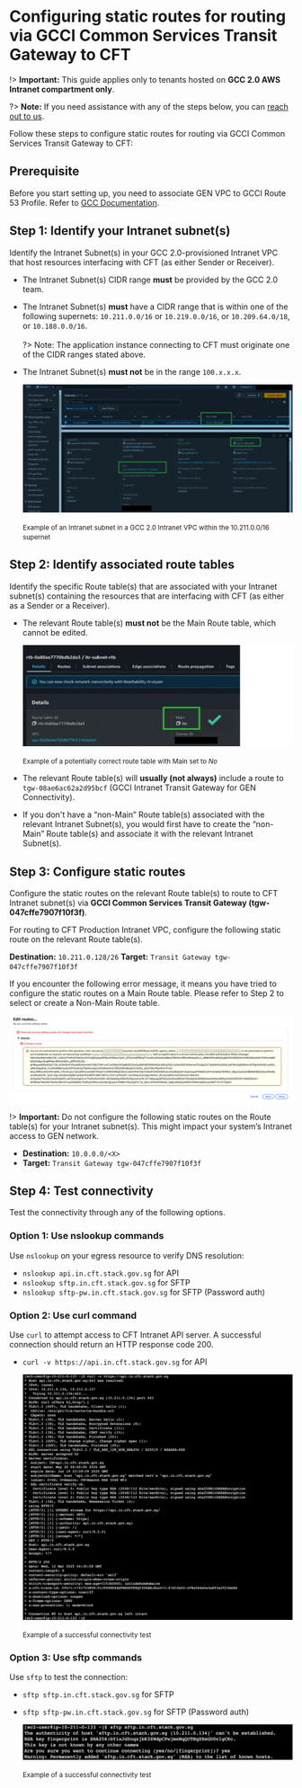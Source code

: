 # Configuring static routes for routing via GCCI Common Services Transit Gateway to CFT

!> **Important:** This guide applies only to tenants hosted on **GCC 2.0 AWS Intranet compartment only**.

?> **Note:** If you need assistance with any of the steps below, you can [reach out to us](http://go.gov.sg/cft-sm).

Follow these steps to configure static routes for routing via GCCI Common Services Transit Gateway to CFT:

## Prerequisite

Before you start setting up, you need to associate GEN VPC to GCCI Route 53 Profile. Refer to [GCC Documentation](
https://docs.developer.tech.gov.sg/docs/gcc-technical-documentation/hosting-model/aws-annex?id=annex-3).


## Step 1: Identify your Intranet subnet(s)

Identify the Intranet Subnet(s) in your GCC 2.0-provisioned Intranet VPC that host resources interfacing with CFT (as either Sender or Receiver). 

- The Intranet Subnet(s) CIDR range **must** be provided by the GCC 2.0 team.
- The Intranet Subnet(s) **must** have a CIDR range that is within one of the following supernets:  `10.211.0.0/16` or `10.219.0.0/16`, or `10.209.64.0/18`, or `10.188.0.0/16`.<br><br> 
?> Note: The application instance connecting to CFT must originate one of the CIDR ranges stated above.
- The Intranet Subnet(s) **must not** be in the range `100.x.x.x`.

    ![tgw](/assets/tgw.png)
 
    <small>Example of an Intranet subnet in a GCC 2.0 Intranet VPC within the 10.211.0.0/16 supernet</small>

## Step 2: Identify associated route tables

Identify the specific Route table(s) that are associated with your Intranet subnet(s) containing the resources that are interfacing with CFT (as either as a Sender or a Receiver).

- The relevant Route table(s) **must not** be the Main Route table, which cannot be edited.
 
    ![route-table](/assets/route-table.png)

    <small>Example of a potentially correct route table with Main set to *No*</small>

- The relevant Route table(s) will **usually (not always)** include a route to `tgw-08ae6ac62a2d95bcf` (GCCI Intranet Transit Gateway for GEN Connectivity).

- If you don't have a “non-Main” Route table(s) associated with the relevant Intranet Subnet(s), you would first have to create the “non-Main” Route table(s) and associate it with the relevant Intranet Subnet(s).

## Step 3: Configure static routes

Configure the static routes on the relevant Route table(s) to route to CFT Intranet subnet(s) via **GCCI Common Services Transit Gateway (tgw-047cffe7907f10f3f)**.

For routing to CFT Production Intranet VPC, configure the following static route on the relevant Route table(s).

**Destination:** `10.211.0.128/26`
**Target:** `Transit Gateway tgw-047cffe7907f10f3f`

If you encounter the following error message, it means you have tried to configure the static routes on a Main Route table. Please refer to Step 2 to select or create a Non-Main Route table.
 
![route-error](/assets/route-error.png)

!> **Important:** Do not configure the following static routes on the Route table(s) for your Intranet subnet(s). This might impact your system’s Intranet access to GEN network.

- **Destination:** `10.0.0.0/<X>`
- **Target:** `Transit Gateway tgw-047cffe7907f10f3f`

## Step 4: Test connectivity

Test the connectivity through any of the following options.

### Option 1: Use nslookup commands

Use `nslookup` on your egress resource to verify DNS resolution:

- `nslookup api.in.cft.stack.gov.sg` for API 
- `nslookup sftp.in.cft.stack.gov.sg` for SFTP
- `nslookup sftp-pw.in.cft.stack.gov.sg` for SFTP (Password auth)

### Option 2: Use curl command

Use `curl` to attempt access to CFT Intranet API server. A successful connection should return an HTTP response code 200.

- `curl -v https://api.in.cft.stack.gov.sg` for API

    ![https](/assets/tgw-https-success.png)

    <small>Example of a successful connectivity test</small>

### Option 3: Use sftp commands

Use `sftp` to test the connection: 
- `sftp sftp.in.cft.stack.gov.sg` for SFTP
- `sftp sftp-pw.in.cft.stack.gov.sg` for SFTP (Password auth)

    ![https](/assets/tgw-sftp-success.png)

    <small>Example of a successful connectivity test</small>


